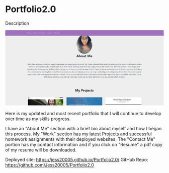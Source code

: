 # Portfolio2.0
Description

![Screenshot of portfolio](assets/images/PortfolioScreenshot.png)

Here is my updated and most recent portfolio that I will continue to develop over time as my skills progress.

I have an "About Me" section with a brief bio about myself and how I began this process.
My "Work" section has my latest Projects and successful homework assignments with their deployed websites. The "Contact Me" portion has my contact information and if you click on "Resume" a pdf copy of my resume will be downloaded. 

Deployed site: https://jess20005.github.io/Portfolio2.0/
GitHub Repo: https://github.com/Jess20005/Portfolio2.0